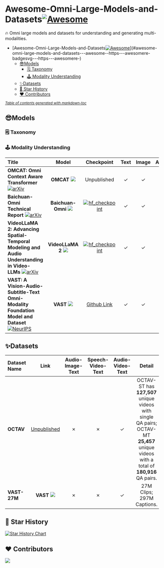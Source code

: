 # Awesome-Omni-Large-Models-and-Datasets[![Awesome](https://awesome.re/badge.svg)](https://awesome.re)
🔥 Omni large models and datasets for understanding and generating multi-modalities.

- [Awesome-Omni-Large-Models-and-Datasets[![Awesome](https://awesome.re/badge.svg)](https://awesome.re)](#awesome-omni-large-models-and-datasets---awesome--https---awesomere-badgesvg---https---awesomere-)
  * [😎Models](#--models)
    + [🗒️ Taxonomy](#----taxonomy)
    + [🕹️ Modality Understanding](#----modality-understanding)
  * [✨️Datasets](#--datasets)
  * [🌟 Star History](#---star-history)
  * [♥️ Contributors](#---contributors)

<small><i><a href='http://ecotrust-canada.github.io/markdown-toc/'>Table of contents generated with markdown-toc</a></i></small>


## 😎Models
### 🗒️ Taxonomy
 <!-- arxiv: [![arXiv](https://img.shields.io/badge/arXiv-2406.09272-b31b1b.svg?style=plastic)]()
  -->
### 🕹️ Modality Understanding
<!-- 符号:
√ &#10003;
x &#10007;

     徽章
         arxiv: https://img.shields.io/badge/arXiv-2410.12109-b31b1b.svg?style=plastic
         conference: https://img.shields.io/badge/CVPR-2024-blue.svg?style=plastic
-->

<!-- 模版：
|** ** [![arXiv](https://img.shields.io/badge/arXiv-[]-b31b1b.svg?style=plastic)](https://arxiv.org/abs/[])|**OMCAT** [![](https://img.shields.io/badge/Github-181717?style=plastic&logo=github&logoColor=white)](https://om-cat.github.io.)|Unpublished|&#10003;|&#10003;|&#10003;|&#10003;|
 -->
|Title|Model|Checkpoint|Text|Image|Audio|Video|
|:---------| :-----: | :-----: | :----: | :-----: |:-----: |:----: |
|**OMCAT: Omni Context Aware Transformer** [![arXiv](https://img.shields.io/badge/arXiv-2410.12109-b31b1b.svg?style=plastic)](https://arxiv.org/abs/2410.12109)|**OMCAT** [![](https://img.shields.io/badge/Github-181717?style=plastic&logo=github&logoColor=white)](https://om-cat.github.io.)|Unpublished|&#10003;|&#10003;|&#10003;|&#10003;|
|**Baichuan-Omni Technical Report** [![arXiv](https://img.shields.io/badge/arXiv-2410.08565-b31b1b.svg?style=plastic)](https://arxiv.org/abs/2410.08565)|**Baichuan-Omni** [![](https://img.shields.io/badge/Github-181717?style=plastic&logo=github&logoColor=white)]([https://om-cat.github.io.](https://github.com/westlake-baichuan-mllm/bc-omni?tab=readme-ov-file))|[![hf_checkpoint](https://img.shields.io/badge/🤗-Checkpoints-9C276A.svg)](https://github.com/westlake-baichuan-mllm/bc-omni)|&#10003;|&#10003;|&#10003;|&#10003;|
|**VideoLLaMA 2: Advancing Spatial-Temporal Modeling and Audio Understanding in Video-LLMs** [![arXiv](https://img.shields.io/badge/arXiv-2406.07476-b31b1b.svg?style=plastic)](https://arxiv.org/abs/2406.07476)|**VideoLLaMA 2** [![](https://img.shields.io/badge/Github-181717?style=plastic&logo=github&logoColor=white)]([https://om-cat.github.io.](https://github.com/DAMO-NLP-SG/VideoLLaMA2))|[![hf_checkpoint](https://img.shields.io/badge/🤗-Checkpoints-9C276A.svg)](https://huggingface.co/collections/DAMO-NLP-SG/videollama-2-6669b6b6f0493188305c87ed)|&#10003;|&#10003;|&#10003;|&#10003;|
|**VAST: A Vision-Audio-Subtitle-Text Omni-Modality Foundation Model and Dataset** [![NeurIPS](https://img.shields.io/badge/NeurIPS-2023-blue.svg?style=plastic)](http://arxiv.org/abs/2305.18500)|**VAST** [![](https://img.shields.io/badge/Github-181717?style=plastic&logo=github&logoColor=white)](https://github.com/TXH-mercury/VAST)|[Github Link](https://github.com/TXH-mercury/VAST)|&#10003;|&#10003;|&#10003;|&#10003;|

## ✨️Datasets
<!-- 模版：
|**[数据集名字]**|链接|&#10007;|&#10007;|&#10003;|描述|
 -->
|Dataset Name|Link|Audio-Image-Text|Speech-Video-Text|Audio-Video-Text|Detail|
|:--------- |:----:| :-----: |:-----: |:----:|:----:|
|**OCTAV**|[Unpublished](https://om-cat.github.io.)|&#10007;|&#10007;|&#10003;|OCTAV-ST has **127,507** unique videos with single QA pairs;<br>OCTAV-MT **25,457** unique videos with a total of **180,916** QA pairs.|
|**VAST-27M**|**VAST** [![](https://img.shields.io/badge/Github-181717?style=plastic&logo=github&logoColor=white)](https://github.com/TXH-mercury/VAST)|&#10007;|&#10007;|&#10003;|27M Clips;<br>297M Captions.|

## 🌟 Star History
[![Star History Chart](https://api.star-history.com/svg?repos=LJungang/Awesome-Omni-Large-Models-and-Datasets&type=Date)](https://star-history.com/#LJungang/Awesome-Omni-Large-Models-and-Datasets&Date)

## ♥️ Contributors

<a href="https://github.com/LJungang/Awesome-Omni-Large-Models-and-Datasets/graphs/contributors">
  <img src="https://contrib.rocks/image?repo=LJungang/Awesome-Omni-Large-Models-and-Datasets" />
</a>
